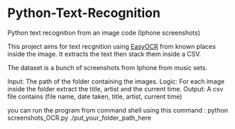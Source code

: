 # Python-Text-Recognition
Python text recognition from an image code (Iphone screenshots)

This project aims for text recgnition using [EasyOCR](https://github.com/JaidedAI/EasyOCR) from known places inside the image. It extracts the text then stack them inside a CSV.

The dataset is a bunch of screenshots from Iphone from music sets.

Input: The path of the folder containing the images.
Logic: For each image inside the folder extract the title, artist and the current time.
Output: A csv file contains (file name, date taken, title, artist, current time)

you can run the program from command shell using this command : python screenshots_OCR.py ./put_your_folder_path_here

